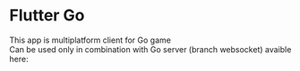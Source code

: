 # Flutter Go
This app is multiplatform client for Go game  
Can be used only in combination with Go server (branch websocket) avaible here:
